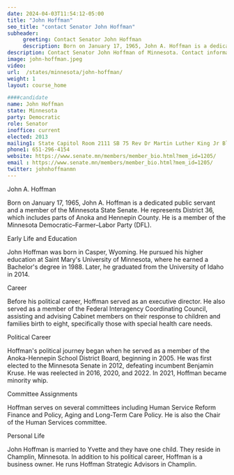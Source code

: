```yaml
---
date: 2024-04-03T11:54:12-05:00
title: "John Hoffman"
seo_title: "contact Senator John Hoffman"
subheader:
     greeting: Contact Senator John Hoffman
     description: Born on January 17, 1965, John A. Hoffman is a dedicated public servant and a member of the Minnesota State Senate. He represents District 36, which includes parts of Anoka and Hennepin County. He is a member of the Minnesota Democratic–Farmer–Labor Party (DFL).
description: Contact Senator John Hoffman of Minnesota. Contact information for John Hoffman includes email address, phone number, and mailing address.
image: john-hoffman.jpeg
video:
url:  /states/minnesota/john-hoffman/
weight: 1
layout: course_home

####candidate
name: John Hoffman
state: Minnesota
party: Democratic
role: Senator
inoffice: current
elected: 2013
mailing1: State Capitol Room 2111 SB 75 Rev Dr Martin Luther King Jr Blvd St. Paul, MN 55155-1606
phone1: 651-296-4154
website: https://www.senate.mn/members/member_bio.html?mem_id=1205/
email : https://www.senate.mn/members/member_bio.html?mem_id=1205/
twitter: johnhoffmanmn
---
```


John A. Hoffman

Born on January 17, 1965, John A. Hoffman is a dedicated public servant and a member of the Minnesota State Senate. He represents District 36, which includes parts of Anoka and Hennepin County. He is a member of the Minnesota Democratic–Farmer–Labor Party (DFL).

Early Life and Education

John Hoffman was born in Casper, Wyoming. He pursued his higher education at Saint Mary's University of Minnesota, where he earned a Bachelor's degree in 1988. Later, he graduated from the University of Idaho in 2014.

Career

Before his political career, Hoffman served as an executive director. He also served as a member of the Federal Interagency Coordinating Council, assisting and advising Cabinet members on their response to children and families birth to eight, specifically those with special health care needs.

Political Career

Hoffman's political journey began when he served as a member of the Anoka-Hennepin School District Board, beginning in 2005. He was first elected to the Minnesota Senate in 2012, defeating incumbent Benjamin Kruse. He was reelected in 2016, 2020, and 2022. In 2021, Hoffman became minority whip.

Committee Assignments

Hoffman serves on several committees including Human Service Reform Finance and Policy, Aging and Long-Term Care Policy. He is also the Chair of the Human Services committee.

Personal Life

John Hoffman is married to Yvette and they have one child. They reside in Champlin, Minnesota. In addition to his political career, Hoffman is a business owner. He runs Hoffman Strategic Advisors in Champlin.
